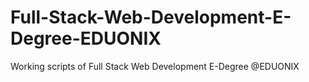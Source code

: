 # Full-Stack-Web-Development-E-Degree-EDUONIX
Working scripts of Full Stack Web Development E-Degree @EDUONIX
